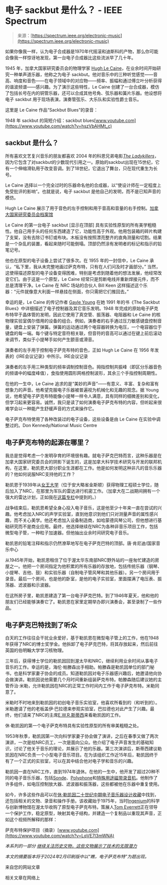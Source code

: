 <!--yml

category: 未分类

date: 2024-05-27 14:29:10

-->

# 电子 sackbut 是什么？ - IEEE Spectrum

> 来源：[https://spectrum.ieee.org/electronic-music](https://spectrum.ieee.org/electronic-music)

如果你像我一样，认为电子合成器是1970年代摇滚和迪斯科的产物，那么你可能会像我一样惊讶地发现，第一台电子合成器比这些流派早了几十年。

1945 年，加拿大国家研究委员会的物理学家 [Hugh Le Caine](https://www.hughlecaine.com/en/biography.html)，在业余时间开始研究一种单声道乐器，他称之为电子 sackbut。他对音乐中的三种听觉感觉——音高、响度和音色——在电子领域中的对应物——频率、振幅和通过傅立叶分析获得的谐波频谱——感兴趣。为了演示这些特性，Le Caine 创建了一台合成器，模仿了包括长号在内的铜管乐器，还可以合成其他号角、弦乐器和簧片乐器。他设想将电子 sackbut 用于现场表演，演奏管弦乐、大乐队和实验性爵士音乐。

这里是 Le Caine 作品“Sackbut Blues”的录音：

1948 年 sackbut 的简短介绍：sackbut blues[www.youtube.com](https://www.youtube.com/watch?v=hszVbAHMt_c)

## sackbut 是什么？

所有喜欢文艺复兴音乐的朋友都喜欢 2004 年的科恩兄弟电影[*The Ladykillers*](https://en.wikipedia.org/wiki/The_Ladykillers_(2004_film))，因为它包含了对sackbut的少数现代引用之一。原始的sackbut出现在15世纪，它有一个伸缩滑轨用于改变音调。到了18世纪，它退出了舞台，只在现代重生为长号。

Le Caine 选择以一个完全过时的乐器命名他的合成器，以“使设计师在一定程度上免受批评的影响”。也就是说，电子 sackbut 是他自己的发明，而不是已知声音的模仿。

Hugh Le Caine 展示了用于音色的左手控制和用于音高和音量的右手控制。[加拿大国家研究委员会档案馆](https://nrc.canada.ca/en/research-development/research-collaboration/library-data-collections/nrc-archives)

Le Caine 的第一台电子 sackbut [显示在顶部] 具有实验性原型的所有美学粗糙性。他自己用手头的任何东西建造了它，功能性高于外观。他用包装箱的碎片构建了支架，没有去除订书钉或布块。木板没有按照漂亮整齐的直角测量和切割。结果是一个杂乱的装置，看起来随时可能倒塌。顶部仍然涂有发明者的标记和指示的铅笔记号。

他也在原型的电子设备上尝试了很多次。在 1955 年的一封信中，Le Caine 承认，“私下里，我从未完整地画过萨克布特，只有在人们问及时才画部分。” 当然，这使得描述原型的电子设备变得困难，特别是考虑到随着他的想法发展，他经常改变它们。由于这是一个原型，Le Caine 经常只是剪断电线并重新焊接元件，而不总是清理干净。Le Caine 在 NRC 场站的合伙人 Bill Keen 这样描述这个乐器：“元件就像意大利面一样悬挂在侧面，你只需把它们推回去。”

幸运的是，Le Caine 的传记作者 [Gayle Young](https://www.gayleyoungmusic.com/) 在她 1991 年的书《The Sackbut Blues》中详细描述了电子控制器及其它音乐发明。1948 年完成的原始电子萨克布特早于晶体管的发明，因此它使用了真空管、振荡器、电阻器和 Le Caine 的核物理实验室偶尔借用的设备的组合。例如，演奏者的右手通过压力敏感键盘控制音量，键盘上安装了弹簧。弹簧的运动通过两个电容器转换为电压，一个电容器位于键盘的每一端。每个键与特定音符相关联，但音符的音高可以通过在键上前后滚动来调节，类似于小提琴手如何产生颤音或滑音。

演奏者的左手用于控制电子萨克布特的音色，正如 Hugh Le Caine 在 1956 年发表的《IRE会议记录》中所示。IRE会议记录

演奏者的左手用三种类型的频率调制控制音色。拇指控制共振峰（即区分乐器音色的频谱中的幅度峰值），食指使用圆形网格控制波形，其余三个手指控制周期性。

在他的一生中，Le Caine 追求的是“美妙的声音”——有意义、丰富、复杂和富有想象力的声音。他希望克服电子乐器被普遍视为机械化和无趣的观念。据 Young 说，他希望电子萨克布特能像小提琴一样令人满意，具有同样的细微差别和变化，但学习起来更容易。诚然，我只是读了如何演奏电子萨克布特的内容，但听起来很难学会以一种能产生舒缓声音的方式来操作它。

电子萨克布特使用了各种改装过的电子设备，这些设备是由 Le Caine 在实验中调整过的。Don Kennedy/National Music Centre

## 电子萨克布特的起源在哪里？

我总是觉得考虑一个发明孕育的环境很有趣。就电子萨克巴特而言，这种乐器是在加拿大国家研究委员会的阴影下诞生的，这是加拿大科学技术研究与开发的联邦机构，在这里，勒凯恩大部分职业生涯都在工作。他是如何发明这种非凡的音乐乐器的？他如何说服NRC支持他的工作？

勒凯恩于1939年从[女王大学](https://www.queensu.ca/)（位于安大略省金斯顿）获得物理工程硕士学位，随后加入了NRC，在那里为军队的雷达进行机密工作。（加拿大在二战期间拥有一个强大的雷达计划，正如我在[这篇专栏](https://spectrum.ieee.org/magnetron)中提到的。）

战争结束后，勒凯恩希望全身心投入电子音乐，这是他至少十年来一直在尝试的兴趣。他考虑加入NRC的声学实验室，直到他意识到他们只对测量声音的属性感兴趣，而不关心美学。他还考虑加入设备制造商，如哈蒙德风琴公司，但他想进行基础研究而不是商业应用。最终，他选择继续在NRC为各种非音乐项目工作，包括微型电子管，一种粒子加速器。但他抽出业余时间研究电子音乐。

勒凯恩的铅笔注释和指示仍然潦草地写在电子萨克巴特的顶部。唐·肯尼迪/国家音乐中心

从1945年开始，勒凯恩租住了位于渥太华东南部NRC野外站的一座匆忙建造的房屋之一。他把一个房间指定为他积累的所有乐器的存放地，包括传统乐器（钢琴、小提琴、吉他、鼓）和实验乐器（自制电子管风琴和其他乐器）。另一个房间用于录音。最后一个房间，也是他的卧室，是他的电子实验室，里面摆满了电压表、振荡器、滤波器和示波器。

在这所房子里，勒凯恩建造了第一台电子萨克巴特。到了1946年夏天，他和他的朋友们已经能够演奏它了。勒凯恩在家里定期举办即兴演奏会，甚至录制了一些作品。

## 电子萨克巴特找到了听众

白天的工作往往会干扰业余爱好，基于勒凯恩在微型电子管上的工作，他在1948年获得了NRC的博士奖学金。他拆卸了电子萨克巴特，将其存放起来，然后前往英国的伯明翰大学学习核物理。

三年后，获得博士学位的勒凯因回到渥太华和NRC，继续利用业余时间从事电子音乐的工作。幸运的是，海伦·帕滕森出手相助。帕滕森是勒凯因单位的部门秘书，也是科学家妻子协会的成员。知道勒凯因对电子乐器感兴趣后，她邀请他向协会做演讲。勒凯因说他需要几个月时间重新组装萨克布特。帕滕森随后建议她的主管乔治·米勒，允许勒凯因在NRC的正常工作时间内工作于电子萨克布特。米勒同意了。

米勒时不时地来到勒凯因的初创电子音乐实验室，他喜欢所看到的（和听到的）。米勒邀请了他的老板盖伊·巴拉德来参观实验室，巴拉德也对此产生了兴趣。最终，他们请来了NRC的主席[E.W.R.斯蒂西](https://en.wikipedia.org/wiki/Edgar_Steacie)来看勒凯因的工作。

休·勒凯因的第一个电子萨克布特具有实验性原型的所有审美粗糙之处。

1953年秋季，勒凯因第一次向科学家妻子协会做了演讲，之后在春季又做了两次演讲，一次是给NRC员工，一次是面向公众。他介绍了电子声音发生的基础知识，讨论了他关于音乐的理论，并展示了他的乐器。第三次演讲后，斯蒂西建议勒凯因在NRC负责一个小型电子音乐项目。在为该组织工作近15年后，勒凯因终于有了一个正式的实验室，可以在其中结合他对电子学和音乐的兴趣。

勒凯因一直在NRC工作，直到1974年退休。在他的一生中，他开发了超过20种不同的电子音乐乐器，包括[Sonde](https://soundandscience.net/artefacts/sonde/)、[Polyphone](https://soundandscience.net/artefacts/polyphone/)和[特殊用途磁带录音机](https://soundandscience.net/artefacts/special-purpose-tape-recorder/)。他制作了许多组件，如电压控制放大器、滤波器和振荡器，这些都被他在乐器中重复使用。

如今，许多这些作品可以在[休·勒凯因二十世纪中期电子音乐器设计收藏](https://soundandscience.net/collections/midcentury-electronic-musical-instrument-design/)中找到，还包括相关的文物、录音和操作手册。该收藏始于1975年，当时[Ingenium](https://ingeniumcanada.org/)的科学与创新博物馆在渥太华收购了原型电子萨克布特。策展人[Tom Everrett](https://www.linkedin.com/in/tomeverrett/)正在领导一个保护工作，稳定原型，映射其电子结构，并建造一个复制品以重现其声音，正如这个视频所解释的那样：

萨克布特保护项目（摘录）[www.youtube.com](https://www.youtube.com/watch?v=LqVE7I3mWNA)

*本系列的一部分* [*继续关注历史文物，这些文物展示了技术的无限潜力*](https://spectrum.ieee.org/collections/past-forward/)

*本文的摘要版本将于2024年2月印刷版中以“瞧，电子萨克布特”为题出现。*

来自您的网站文章

相关文章在网络上
